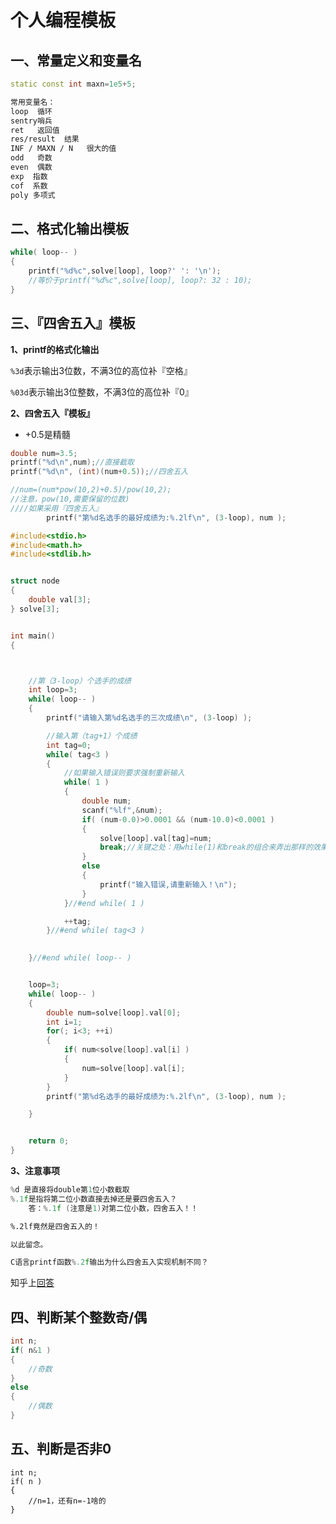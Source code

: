 # 个人编程模板





## 一、常量定义和变量名

```cpp
static const int maxn=1e5+5;
```

```txt
常用变量名：
loop  循环   
sentry哨兵
ret   返回值
res/result  结果
INF / MAXN / N   很大的值
odd   奇数 
even  偶数
exp  指数
cof  系数
poly 多项式
```





## 二、格式化输出模板

```cpp
while( loop-- )
{
    printf("%d%c",solve[loop], loop?' ': '\n');
    //等价于printf("%d%c",solve[loop], loop?: 32 : 10);  
}
```





## 三、『四舍五入』模板

**1、printf的格式化输出**

`%3d`表示输出3位数，不满3位的高位补『空格』

`%03d`表示输出3位整数，不满3位的高位补『0』

**2、四舍五入『模板』**

- +0.5是精髓

```cpp
double num=3.5;
printf("%d\n",num);//直接截取
printf("%d\n", (int)(num+0.5));//四舍五入
```



```cpp
//num=(num*pow(10,2)+0.5)/pow(10,2);  
//注意，pow(10,需要保留的位数)
////如果采用『四舍五入』
		printf("第%d名选手的最好成绩为:%.2lf\n", (3-loop), num );


```



```cpp
#include<stdio.h>
#include<math.h>
#include<stdlib.h>


struct node
{
	double val[3];
} solve[3];


int main()
{



	//第（3-loop）个选手的成绩
	int loop=3;
	while( loop-- )
	{
		printf("请输入第%d名选手的三次成绩\n", (3-loop) );

		//输入第（tag+1）个成绩
		int tag=0;
		while( tag<3 )
		{
			//如果输入错误则要求强制重新输入
			while( 1 )
			{	
				double num;
				scanf("%lf",&num);
				if( (num-0.0)>0.0001 && (num-10.0)<0.0001 )
				{
					solve[loop].val[tag]=num;
					break;//关键之处：用while(1)和break的组合来弄出那样的效果
				}
				else
				{
					printf("输入错误,请重新输入！\n");
				}
			}//#end while( 1 )

			++tag;
		}//#end while( tag<3 )

			
	}//#end while( loop-- )


	loop=3;
	while( loop-- )
	{
		double num=solve[loop].val[0];
		int i=1;
		for(; i<3; ++i)
		{
			if( num<solve[loop].val[i] )
			{
				num=solve[loop].val[i];
			}
		}
		printf("第%d名选手的最好成绩为:%.2lf\n", (3-loop), num );

	}


	return 0;
}
```



**3、注意事项**

```cpp
%d 是直接将double第1位小数截取
%.1f是指将第二位小数直接去掉还是要四舍五入？
    答：%.1f (注意是1)对第二位小数，四舍五入！！
```

```txt
%.2lf竟然是四舍五入的！

以此留念。
```

```cpp
C语言printf函数%.2f输出为什么四舍五入实现机制不同？
```

知乎上[回答](https://www.zhihu.com/question/364159510)



## 四、判断某个整数奇/偶

```cpp
int n;
if( n&1 )
{
    //奇数
}
else
{
	//偶数
}
```

## 五、判断是否非0

```cp
int n;
if( n )
{
	//n=1，还有n=-1啥的
}
```





